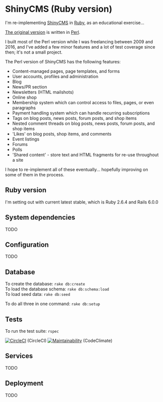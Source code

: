 ShinyCMS (Ruby version)
=======================

I'm re-implementing [ShinyCMS](https://shinycms.org/) in
[Ruby](https://ruby-lang.org/), as an educational exercise...

[The original version](https://github.com/denny/ShinyCMS)
is written in [Perl](https://perl.org/).

I built most of the Perl version while I was freelancing between 2009 and 2016,
and I've added a few minor features and a lot of test coverage since then; it's
not a small project.

The Perl version of ShinyCMS has the following features:

* Content-managed pages, page templates, and forms
* User accounts, profiles and administration
* Blog
* News/PR section
* Newsletters (HTML mailshots)
* Online shop
* Membership system which can control access to files, pages, or even paragraphs
* Payment handling system which can handle recurring subscriptions
* Tags on blog posts, news posts, forum posts, and shop items
* Nested comment threads on blog posts, news posts, forum posts, and shop items
* 'Likes' on blog posts, shop items, and comments
* Event listings
* Forums
* Polls
* 'Shared content' - store text and HTML fragments for re-use throughout a site

I hope to re-implement all of these eventually... hopefully improving on some
of them in the process.


Ruby version
------------

I'm setting out with current latest stable, which is Ruby 2.6.4 and Rails 6.0.0


System dependencies
-------------------

TODO


Configuration
-------------

TODO


Database
--------

To create the database: `rake db:create`  
To load the database schema: `rake db:schema:load`  
To load seed data: `rake db:seed`

To do all three in one command: `rake db:setup`


Tests
-----

To run the test suite: `rspec`

[![CircleCI](https://circleci.com/gh/denny/ShinyCMS-ruby.svg?style=svg&circle-token=5d3c249b624bd720b7481eb606893737ba65a0ce)](https://circleci.com/gh/denny/ShinyCMS-ruby) (CircleCI) [![Maintainability](https://api.codeclimate.com/v1/badges/944f9f96599145fdea77/maintainability)](https://codeclimate.com/github/denny/ShinyCMS-ruby/maintainability) (CodeClimate)


Services
--------

TODO


Deployment
----------

TODO
